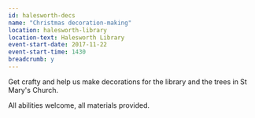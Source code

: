 ```yaml
---
id: halesworth-decs
name: "Christmas decoration-making"
location: halesworth-library
location-text: Halesworth Library
event-start-date: 2017-11-22
event-start-time: 1430
breadcrumb: y
---
```


Get crafty and help us make decorations for the library and the trees in St Mary's Church.

All abilities welcome, all materials provided.
